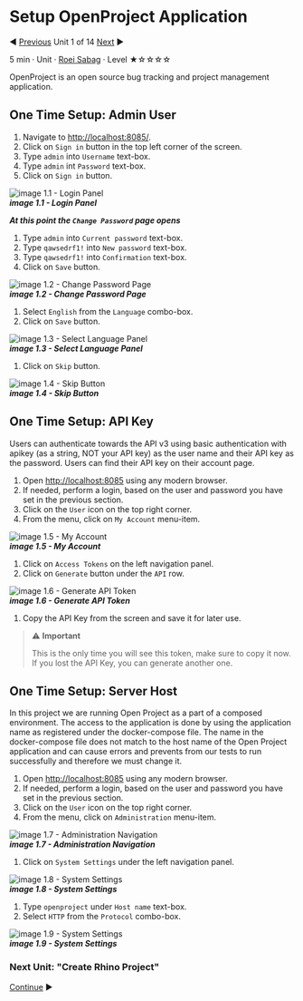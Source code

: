 # Setup OpenProject Application

:arrow_backward: [Previous](./00.Module.md) Unit 1 of 14 [Next](./02.CreateRhinoProject.md) :arrow_forward:

5 min · Unit · [Roei Sabag](https://www.linkedin.com/in/roei-sabag-247aa18/) · Level ★☆☆☆☆

OpenProject is an open source bug tracking and project management application.

## One Time Setup: Admin User

1. Navigate to [http://localhost:8085/](http://localhost:8085/).
2. Click on `Sign in` button in the top left corner of the screen.
3. Type `admin` into `Username` text-box.
4. Type `admin` int `Password` text-box.
5. Click on `Sign in` button.  

![image 1.1 - Login Panel](./Images/m01u01_1.png)  
_**image 1.1 - Login Panel**_  

_**At this point the `Change Password` page opens**_  

1. Type `admin` into `Current password` text-box.
2. Type `qawsedrf1!` into `New password` text-box.
3. Type `qawsedrf1!` into `Confirmation` text-box.
4. Click on `Save` button.  

![image 1.2 - Change Password Page](./Images/m01u01_2.png)  
_**image 1.2 - Change Password Page**_  

1. Select `English` from the `Language` combo-box.
2. Click on `Save` button.

![image 1.3 - Select Language Panel](./Images/m01u01_3.png)  
_**image 1.3 - Select Language Panel**_  

1. Click on `Skip` button.  

![image 1.4 - Skip Button](./Images/m01u01_4.png)  
_**image 1.4 - Skip Button**_

## One Time Setup: API Key

Users can authenticate towards the API v3 using basic authentication with apikey (as a string, NOT your API key) as the user name and their API key as the password. Users can find their API key on their account page.  

1. Open [http://localhost:8085](http://localhost:8085) using any modern browser.
2. If needed, perform a login, based on the user and password you have set in the previous section.
3. Click on the `User` icon on the top right corner.
4. From the menu, click on `My Account` menu-item.  

![image 1.5 - My Account](./Images/m01u01_5.png)  
_**image 1.5 - My Account**_  

1. Click on `Access Tokens` on the left navigation panel.
2. Click on `Generate` button under the `API` row.  

![image 1.6 - Generate API Token](./Images/m01u01_6.png)  
_**image 1.6 - Generate API Token**_  

1. Copy the API Key from the screen and save it for later use.  

> :warning: **Important**
>  
> This is the only time you will see this token, make sure to copy it now. If you lost the API Key, you can generate another one.  

## One Time Setup: Server Host

In this project we are running Open Project as a part of a composed environment. The access to the application is done by using the application name as registered under the docker-compose file. The name in the docker-compose file does not match to the host name of the Open Project application and can cause errors and prevents from our tests to run successfully and therefore we must change it.

1. Open [http://localhost:8085](http://localhost:8085) using any modern browser.
2. If needed, perform a login, based on the user and password you have set in the previous section.
3. Click on the `User` icon on the top right corner.
4. From the menu, click on `Administration` menu-item.  

![image 1.7 - Administration Navigation](./Images/m01u01_7.png)  
_**image 1.7 - Administration Navigation**_  

1. Click on `System Settings` under the left navigation panel.  

![image 1.8 - System Settings](./Images/m01u01_8.png)  
_**image 1.8 - System Settings**_  

1. Type `openproject` under `Host name` text-box.
2. Select `HTTP` from the `Protocol` combo-box.  

![image 1.9 - System Settings](./Images/m01u01_9.png)  
_**image 1.9 - System Settings**_  

### Next Unit: "Create Rhino Project"

[Continue](./02.CreateRhinoProject.md) :arrow_forward:
